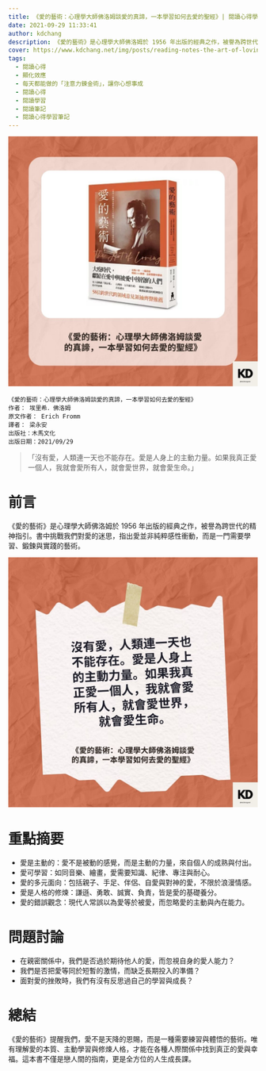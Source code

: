 ```yaml
---
title: 《愛的藝術：心理學大師佛洛姆談愛的真諦，一本學習如何去愛的聖經》| 閱讀心得學習筆記
date: 2021-09-29 11:33:41
author: kdchang
description: 《愛的藝術》是心理學大師佛洛姆於 1956 年出版的經典之作，被譽為跨世代的精神指引。書中挑戰我們對愛的迷思，指出愛並非純粹感性衝動，而是一門需要學習、鍛鍊與實踐的藝術。
cover: https://www.kdchang.net/img/posts/reading-notes-the-art-of-loving-1.jpg
tags:
  - 閱讀心得
  - 顯化效應
  - 每天都能做的「注意力鍊金術」，讓你心想事成
  - 閱讀心得
  - 閱讀學習
  - 閱讀筆記
  - 閱讀心得學習筆記
---
```


![](img/posts/reading-notes-the-art-of-loving-1.jpg)

```
《愛的藝術：心理學大師佛洛姆談愛的真諦，一本學習如何去愛的聖經》
作者： 埃里希．佛洛姆
原文作者： Erich Fromm
譯者： 梁永安
出版社：木馬文化
出版日期：2021/09/29
```

> 「沒有愛，人類連一天也不能存在。愛是人身上的主動力量。如果我真正愛一個人，我就會愛所有人，就會愛世界，就會愛生命。」

# 前言

《愛的藝術》是心理學大師佛洛姆於 1956 年出版的經典之作，被譽為跨世代的精神指引。書中挑戰我們對愛的迷思，指出愛並非純粹感性衝動，而是一門需要學習、鍛鍊與實踐的藝術。

![](img/posts/reading-notes-the-art-of-loving-2.jpg)

# 重點摘要

- 愛是主動的：愛不是被動的感覺，而是主動的力量，來自個人的成熟與付出。
- 愛可學習：如同音樂、繪畫，愛需要知識、紀律、專注與耐心。
- 愛的多元面向：包括親子、手足、伴侶、自愛與對神的愛，不限於浪漫情感。
- 愛是人格的修煉：謙遜、勇敢、誠實、負責，皆是愛的基礎養分。
- 愛的錯誤觀念：現代人常誤以為愛等於被愛，而忽略愛的主動與內在能力。

# 問題討論

- 在親密關係中，我們是否過於期待他人的愛，而忽視自身的愛人能力？
- 我們是否把愛等同於短暫的激情，而缺乏長期投入的準備？
- 面對愛的挫敗時，我們有沒有反思過自己的學習與成長？

# 總結

《愛的藝術》提醒我們，愛不是天降的恩賜，而是一種需要練習與體悟的藝術。唯有理解愛的本質、主動學習與修煉人格，才能在各種人際關係中找到真正的愛與幸福。這本書不僅是戀人間的指南，更是全方位的人生成長課。
